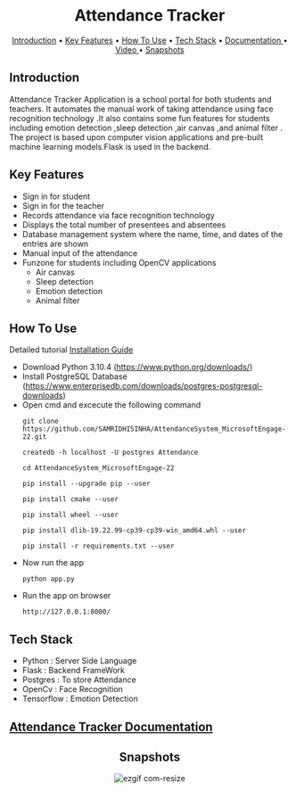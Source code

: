 <h1 align="center">
Attendance Tracker
</h1>

<p align="center">
  <a href="#introduction">Introduction</a> •
  <a href="#key-features">Key Features</a> •
  <a href="#how-to-use">How To Use</a> •
  <a href="#tech-stack">Tech Stack</a> •
  <a href="#documentation">Documentation </a> •
  <a href="#video">Video </a> •
  <a href="#snapshots">Snapshots</a>
</p>

## Introduction

Attendance Tracker Application is a school portal for both students and teachers. It automates the manual work of taking attendance using face recognition technology .It also contains some fun features for students including emotion detection ,sleep detection ,air canvas ,and animal filter . The project is based upon computer vision applications and pre-built machine learning models.Flask is used in the backend.
<br/>

## Key Features

- Sign in for student
- Sign in for the teacher
- Records attendance via face recognition technology
- Displays the total number of presentees and absentees
- Database management system where the name, time, and dates of the entries are shown
- Manual input of the attendance
- Funzone for students including OpenCV applications
  - Air canvas
  - Sleep detection
  - Emotion detection
  - Animal filter

## How To Use
Detailed tutorial [Installation Guide](https://drive.google.com/file/d/1aPQdOk-N_pYdEbr5lDBfDDrmgapDO06y/view?usp=sharing)
- Download Python 3.10.4 (https://www.python.org/downloads/)
- Install PostgreSQL Database (https://www.enterprisedb.com/downloads/postgres-postgresql-downloads)
- Open cmd and excecute the following command
  ```
  git clone https://github.com/SAMRIDHISINHA/AttendanceSystem_MicrosoftEngage-22.git
  ```
  ```
  createdb -h localhost -U postgres Attendance
  ```
  ```
  cd AttendanceSystem_MicrosoftEngage-22
  ```
  ```
  pip install --upgrade pip --user
  ```
  ```
  pip install cmake --user
  ```
  ```
  pip install wheel --user
  ```
  ```
  pip install dlib-19.22.99-cp39-cp39-win_amd64.whl --user
  ```
  ```
  pip install -r requirements.txt --user
  ```
- Now run the app 
  ```
  python app.py
  ```
- Run the app on browser
  ```
  http://127.0.0.1:8000/
  ```

## Tech Stack

- Python : Server Side Language
- Flask : Backend FrameWork
- Postgres : To store Attendance
- OpenCv : Face Recognition
- Tensorflow : Emotion Detection


## [Attendance Tracker Documentation](https://drive.google.com/file/d/1rz7N8xlutr-pbDitrxpo55koGYyt6_9A/view?usp=sharing)


<div align="center">

## Snapshots

![ezgif com-resize](https://github.com/SAMRIDHISINHA/AttendanceSystem_MicrosoftEngage-22/blob/main/DemoGIF.gif)

</div>
